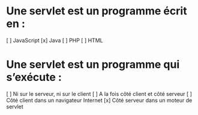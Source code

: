 # Une servlet est un programme écrit en :
[ ] JavaScript
[x] Java
[ ] PHP
[ ] HTML

# Une servlet est un programme qui s’exécute :
[ ] Ni sur le serveur, ni sur le client
[ ] A la fois côté client et côté serveur
[ ] Côté client dans un navigateur Internet
[x] Côté serveur dans un moteur de servlet

